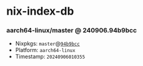 # nix-index-db
### aarch64-linux/master @ 240906.94b9bcc
- Nixpkgs: `master`@[`94b9bcc`](https://github.com/NixOS/nixpkgs/commit/94b9bccc4bd30782b6bb13c0f7fbcf7aea5327bc)
- Platform: `aarch64-linux`
- Timestamp: `20240906010355`
